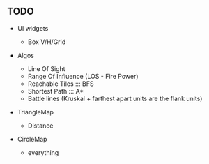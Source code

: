 ## TODO
 - UI widgets
    - Box V/H/Grid

 - Algos
    - Line Of Sight
    - Range Of Influence (LOS - Fire Power)
    - Reachable Tiles ::: BFS
    - Shortest Path ::: A*
    - Battle lines (Kruskal + farthest apart units are the flank units)

 - TriangleMap
    - Distance

 - CircleMap
    - everything

